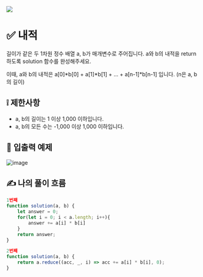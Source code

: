 ![](https://images.velog.io/images/make_w/post/469b5532-e056-4770-b04b-e9eaecf10fe4/js%E1%84%8B%E1%85%B5%E1%84%86%E1%85%B5%E1%84%8C%E1%85%B5.png)
# ✅ 내적
길이가 같은 두 1차원 정수 배열 a, b가 매개변수로 주어집니다. a와 b의 내적을 return 하도록 solution 함수를 완성해주세요.

이때, a와 b의 내적은 a[0]*b[0] + a[1]*b[1] + ... + a[n-1]*b[n-1] 입니다. (n은 a, b의 길이)

## ❕ 제한사항
- a, b의 길이는 1 이상 1,000 이하입니다.
- a, b의 모든 수는 -1,000 이상 1,000 이하입니다.


## 📢 입출력 예제
![image](https://user-images.githubusercontent.com/97653052/157870022-d20ca0af-da0f-48c4-8e26-26b7fa5eb7ed.png)

## ✍ 나의 풀이 흐름

```javascript
1번째
function solution(a, b) {
    let answer = 0;
    for(let i = 0; i < a.length; i++){
        answer += a[i] * b[i]
    } 
    return answer;
}

2번째
function solution(a, b) {
    return a.reduce((acc, _, i) => acc += a[i] * b[i], 0);
}
```
